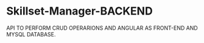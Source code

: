 # Skillset-Manager-BACKEND
API TO PERFORM CRUD OPERARIONS AND ANGULAR AS FRONT-END AND MYSQL DATABASE.
